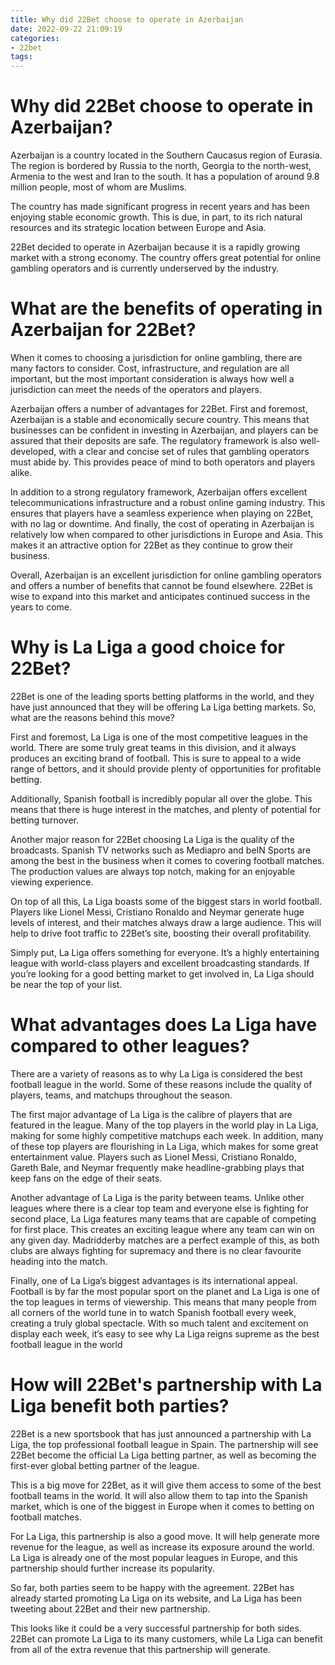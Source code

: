 ```yaml
---
title: Why did 22Bet choose to operate in Azerbaijan
date: 2022-09-22 21:09:19
categories:
- 22bet
tags:
---
```



#  Why did 22Bet choose to operate in Azerbaijan?

Azerbaijan is a country located in the Southern Caucasus region of Eurasia. The region is bordered by Russia to the north, Georgia to the north-west, Armenia to the west and Iran to the south. It has a population of around 9.8 million people, most of whom are Muslims.

The country has made significant progress in recent years and has been enjoying stable economic growth. This is due, in part, to its rich natural resources and its strategic location between Europe and Asia.

22Bet decided to operate in Azerbaijan because it is a rapidly growing market with a strong economy. The country offers great potential for online gambling operators and is currently underserved by the industry.

#  What are the benefits of operating in Azerbaijan for 22Bet?

When it comes to choosing a jurisdiction for online gambling, there are many factors to consider. Cost, infrastructure, and regulation are all important, but the most important consideration is always how well a jurisdiction can meet the needs of the operators and players.

Azerbaijan offers a number of advantages for 22Bet. First and foremost, Azerbaijan is a stable and economically secure country. This means that businesses can be confident in investing in Azerbaijan, and players can be assured that their deposits are safe. The regulatory framework is also well-developed, with a clear and concise set of rules that gambling operators must abide by. This provides peace of mind to both operators and players alike.

In addition to a strong regulatory framework, Azerbaijan offers excellent telecommunications infrastructure and a robust online gaming industry. This ensures that players have a seamless experience when playing on 22Bet, with no lag or downtime. And finally, the cost of operating in Azerbaijan is relatively low when compared to other jurisdictions in Europe and Asia. This makes it an attractive option for 22Bet as they continue to grow their business.

Overall, Azerbaijan is an excellent jurisdiction for online gambling operators and offers a number of benefits that cannot be found elsewhere. 22Bet is wise to expand into this market and anticipates continued success in the years to come.

#  Why is La Liga a good choice for 22Bet?

22Bet is one of the leading sports betting platforms in the world, and they have just announced that they will be offering La Liga betting markets. So, what are the reasons behind this move?

First and foremost, La Liga is one of the most competitive leagues in the world. There are some truly great teams in this division, and it always produces an exciting brand of football. This is sure to appeal to a wide range of bettors, and it should provide plenty of opportunities for profitable betting.

Additionally, Spanish football is incredibly popular all over the globe. This means that there is huge interest in the matches, and plenty of potential for betting turnover.

Another major reason for 22Bet choosing La Liga is the quality of the broadcasts. Spanish TV networks such as Mediapro and beIN Sports are among the best in the business when it comes to covering football matches. The production values are always top notch, making for an enjoyable viewing experience.

On top of all this, La Liga boasts some of the biggest stars in world football. Players like Lionel Messi, Cristiano Ronaldo and Neymar generate huge levels of interest, and their matches always draw a large audience. This will help to drive foot traffic to 22Bet’s site, boosting their overall profitability.

Simply put, La Liga offers something for everyone. It’s a highly entertaining league with world-class players and excellent broadcasting standards. If you’re looking for a good betting market to get involved in, La Liga should be near the top of your list.

#  What advantages does La Liga have compared to other leagues?

There are a variety of reasons as to why La Liga is considered the best football league in the world. Some of these reasons include the quality of players, teams, and matchups throughout the season.

The first major advantage of La Liga is the calibre of players that are featured in the league. Many of the top players in the world play in La Liga, making for some highly competitive matchups each week. In addition, many of these top players are flourishing in La Liga, which makes for some great entertainment value. Players such as Lionel Messi, Cristiano Ronaldo, Gareth Bale, and Neymar frequently make headline-grabbing plays that keep fans on the edge of their seats.

Another advantage of La Liga is the parity between teams. Unlike other leagues where there is a clear top team and everyone else is fighting for second place, La Liga features many teams that are capable of competing for first place. This creates an exciting league where any team can win on any given day. Madridderby matches are a perfect example of this, as both clubs are always fighting for supremacy and there is no clear favourite heading into the match.

Finally, one of La Liga’s biggest advantages is its international appeal. Football is by far the most popular sport on the planet and La Liga is one of the top leagues in terms of viewership. This means that many people from all corners of the world tune in to watch Spanish football every week, creating a truly global spectacle. With so much talent and excitement on display each week, it’s easy to see why La Liga reigns supreme as the best football league in the world

#  How will 22Bet's partnership with La Liga benefit both parties?

22Bet is a new sportsbook that has just announced a partnership with La Liga, the top professional football league in Spain. The partnership will see 22Bet become the official La Liga betting partner, as well as becoming the first-ever global betting partner of the league.

This is a big move for 22Bet, as it will give them access to some of the best football teams in the world. It will also allow them to tap into the Spanish market, which is one of the biggest in Europe when it comes to betting on football matches.

For La Liga, this partnership is also a good move. It will help generate more revenue for the league, as well as increase its exposure around the world. La Liga is already one of the most popular leagues in Europe, and this partnership should further increase its popularity.

So far, both parties seem to be happy with the agreement. 22Bet has already started promoting La Liga on its website, and La Liga has been tweeting about 22Bet and their new partnership.

This looks like it could be a very successful partnership for both sides. 22Bet can promote La Liga to its many customers, while La Liga can benefit from all of the extra revenue that this partnership will generate.